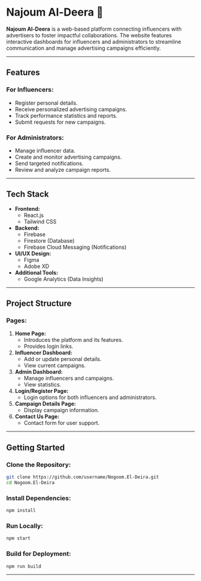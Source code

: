 
# **Najoum Al-Deera 🌟**

**Najoum Al-Deera** is a web-based platform connecting influencers with advertisers to foster impactful collaborations. The website features interactive dashboards for influencers and administrators to streamline communication and manage advertising campaigns efficiently.

---

## **Features**


### For Influencers:
- Register personal details.
- Receive personalized advertising campaigns.
- Track performance statistics and reports.
- Submit requests for new campaigns.

### For Administrators:
- Manage influencer data.
- Create and monitor advertising campaigns.
- Send targeted notifications.
- Review and analyze campaign reports.

---

## **Tech Stack**

- **Frontend:**
  - React.js
  - Tailwind CSS
- **Backend:**
  - Firebase
  - Firestore (Database)
  - Firebase Cloud Messaging (Notifications)
- **UI/UX Design:**
  - Figma
  - Adobe XD
- **Additional Tools:**
  - Google Analytics (Data Insights)

---

## **Project Structure**

### Pages:
1. **Home Page:**
   - Introduces the platform and its features.
   - Provides login links.
2. **Influencer Dashboard:**
   - Add or update personal details.
   - View current campaigns.
3. **Admin Dashboard:**
   - Manage influencers and campaigns.
   - View statistics.
4. **Login/Register Page:**
   - Login options for both influencers and administrators.
5. **Campaign Details Page:**
   - Display campaign information.
6. **Contact Us Page:**
   - Contact form for user support.

---

## **Getting Started**

### Clone the Repository:
```bash
git clone https://github.com/username/Nogoom.El-Deira.git
cd Nogoom.El-Deira
```

### Install Dependencies:
```bash
npm install
```

### Run Locally:
```bash
npm start
```

### Build for Deployment:
```bash
npm run build
```

---


